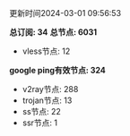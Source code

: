更新时间2024-03-01 09:56:53

**总订阅: 34**
**总节点: 6031**
- vless节点: 12

**google ping有效节点: 324**
- v2ray节点: 288
- trojan节点: 13
- ss节点: 22
- ssr节点: 1
